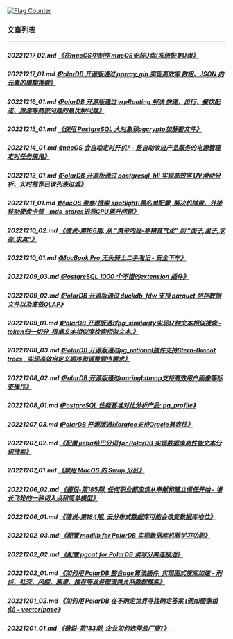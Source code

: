 <a rel="nofollow" href="http://info.flagcounter.com/h9V1"  ><img src="http://s03.flagcounter.com/count/h9V1/bg_FFFFFF/txt_000000/border_CCCCCC/columns_2/maxflags_12/viewers_0/labels_0/pageviews_0/flags_0/"  alt="Flag Counter"  border="0"  ></a>  
  
### 文章列表  
----  
##### 20221217_02.md   [《在macOS中制作 macOS安装U盘/系统恢复U盘》](20221217_02.md)  
##### 20221217_01.md   [《PolarDB 开源版通过 parray_gin 实现高效率 数组、JSON 内元素的模糊搜索》](20221217_01.md)  
##### 20221216_01.md   [《PolarDB 开源版通过 vrpRouting 解决 快递、出行、餐饮配送、旅游等商旅问题的最优解问题》](20221216_01.md)  
##### 20221215_01.md   [《使用 PostgreSQL 大对象和pgcrypto加解密文件》](20221215_01.md)  
##### 20221214_01.md   [《macOS 会自动定时开机? - 是自动改进产品服务的电源管理定时任务搞鬼》](20221214_01.md)  
##### 20221213_01.md   [《PolarDB 开源版通过 postgresql_hll 实现高效率 UV滑动分析、实时推荐已读列表过滤》](20221213_01.md)  
##### 20221211_01.md   [《MacOS 聚焦(搜索,spotlight)黑名单配置, 解决机械盘、外接移动硬盘卡顿 - mds_stores进程CPU飙升问题》](20221211_01.md)  
##### 20221210_02.md   [《德说-第186期, 从 “黄帝内经-移精变气论” 到 “面子,里子,求存,求真”》](20221210_02.md)  
##### 20221210_01.md   [《MacBook Pro 无头骑士二手淘记 - 安全下车》](20221210_01.md)  
##### 20221209_03.md   [《PostgreSQL 1000 个不错的extension 插件》](20221209_03.md)  
##### 20221209_02.md   [《PolarDB 开源版通过 duckdb_fdw 支持 parquet 列存数据文件以及高效OLAP》](20221209_02.md)  
##### 20221209_01.md   [《PolarDB 开源版通过pg_similarity实现17种文本相似搜索 - token归一切分, 根据文本相似度检索相似文本.》](20221209_01.md)  
##### 20221208_03.md   [《PolarDB 开源版通过pg_rational插件支持Stern-Brocot trees , 实现高效自定义顺序和调整顺序需求》](20221208_03.md)  
##### 20221208_02.md   [《PolarDB 开源版通过roaringbitmap支持高效用户画像等标签操作》](20221208_02.md)  
##### 20221208_01.md   [《PostgreSQL 性能基准对比分析产品: pg_profile》](20221208_01.md)  
##### 20221207_03.md   [《PolarDB 开源版通过orafce支持Oracle兼容性》](20221207_03.md)  
##### 20221207_02.md   [《配置 jieba结巴分词 for PolarDB 实现数据库高性能文本分词搜索》](20221207_02.md)  
##### 20221207_01.md   [《禁用 MacOS 的 Swap 分区》](20221207_01.md)  
##### 20221206_02.md   [《德说-第185期, 任何职业都应该从奉献和建立信任开始 - 增长飞轮的一种切入点和简单模型》](20221206_02.md)  
##### 20221206_01.md   [《德说-第184期, 云分布式数据库可能会改变数据库地位》](20221206_01.md)  
##### 20221202_03.md   [《配置 madlib for PolarDB 实现数据库机器学习功能》](20221202_03.md)  
##### 20221202_02.md   [《配置 pgcat for PolarDB 读写分离连接池》](20221202_02.md)  
##### 20221202_01.md   [《如何用 PolarDB 整合age算法插件, 实现图式搜索加速 - 刑侦、社交、风控、族谱、推荐等业务图谱类关系数据搜索》](20221202_01.md)  
##### 20221201_02.md   [《如何用 PolarDB 在不确定世界寻找确定答案 (例如图像相似) - vector|pase》](20221201_02.md)  
##### 20221201_01.md   [《德说-第183期, 企业如何选择云厂商?》](20221201_01.md)  
